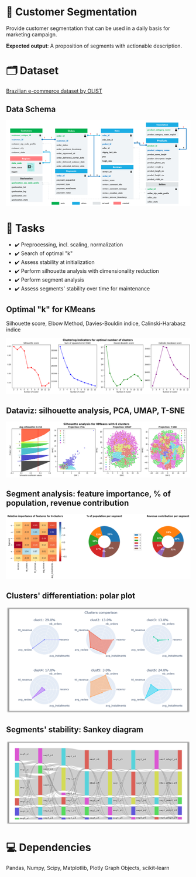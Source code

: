 # :dart: Customer Segmentation
Provide customer segmentation that can be used in a daily basis for marketing campaign.

**Expected output**: A proposition of segments with actionable description.

# :card_index_dividers: Dataset
[Brazilian e-commerce dataset by OLIST](https://www.kaggle.com/olistbr/brazilian-ecommerce)

## Data Schema
<img src=".\pictures\data_schema.png">

# :scroll: Tasks
- :heavy_check_mark: Preprocessing, incl. scaling, normalization
- :heavy_check_mark: Search of optimal "k"
- :heavy_check_mark: Assess stability at initialization
- :heavy_check_mark: Perform silhouette analysis with dimensionality reduction
- :heavy_check_mark: Perform segment analysis
- :heavy_check_mark: Assess segments' stability over time for maintenance

## Optimal "k" for KMeans
Silhouette score, Elbow Method, Davies-Bouldin indice, Calinski-Harabasz indice

<img src=".\pictures\optimal_k_search.png">

## Dataviz: silhouette analysis, PCA, UMAP, T-SNE
<img src=".\pictures\silhouette_score_pca_umap_tsne.png">

## Segment analysis: feature importance, % of population, revenue contribution
<img src=".\pictures\segment_analysis.png">

## Clusters' differentiation: polar plot
<img src=".\pictures\clusters_polar_plot.png">

## Segments' stability: Sankey diagram
<img src=".\pictures\segment_sankey_diagram.png">

# :computer: Dependencies
Pandas, Numpy, Scipy, Matplotlib, Plotly Graph Objects, scikit-learn